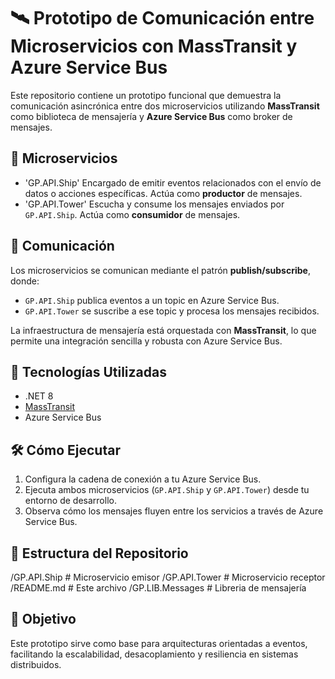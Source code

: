 # 🛰️ Prototipo de Comunicación entre Microservicios con MassTransit y Azure Service Bus

Este repositorio contiene un prototipo funcional que demuestra la comunicación asincrónica entre dos microservicios utilizando **MassTransit** como biblioteca de mensajería y **Azure Service Bus** como broker de mensajes.

## 🧩 Microservicios

- 'GP.API.Ship'
  Encargado de emitir eventos relacionados con el envío de datos o acciones específicas. Actúa como **productor** de mensajes.
- 'GP.API.Tower'
  Escucha y consume los mensajes enviados por `GP.API.Ship`. Actúa como **consumidor** de mensajes.

## 🔄 Comunicación

Los microservicios se comunican mediante el patrón **publish/subscribe**, donde:

- `GP.API.Ship` publica eventos a un topic en Azure Service Bus.
- `GP.API.Tower` se suscribe a ese topic y procesa los mensajes recibidos.

La infraestructura de mensajería está orquestada con **MassTransit**, lo que permite una integración sencilla y robusta con Azure Service Bus.

## 🚀 Tecnologías Utilizadas

- .NET 8
- [MassTransit](https://masstransit.io/)
- Azure Service Bus

## 🛠️ Cómo Ejecutar

1. Configura la cadena de conexión a tu Azure Service Bus.
2. Ejecuta ambos microservicios (`GP.API.Ship` y `GP.API.Tower`) desde tu entorno de desarrollo.
3. Observa cómo los mensajes fluyen entre los servicios a través de Azure Service Bus.

## 📂 Estructura del Repositorio

/GP.API.Ship     # Microservicio emisor
/GP.API.Tower    # Microservicio receptor
/README.md       # Este archivo
/GP.LIB.Messages # Libreria de mensajería

## 📌 Objetivo

Este prototipo sirve como base para arquitecturas orientadas a eventos, facilitando la escalabilidad, desacoplamiento y resiliencia en sistemas distribuidos.
